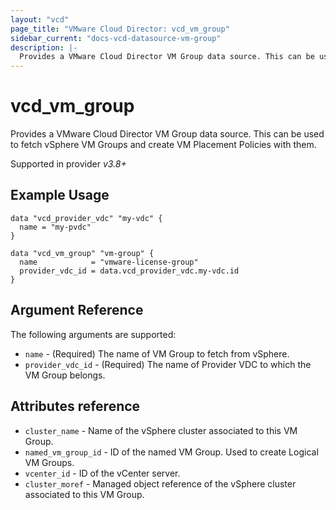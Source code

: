 ```yaml
---
layout: "vcd"
page_title: "VMware Cloud Director: vcd_vm_group"
sidebar_current: "docs-vcd-datasource-vm-group"
description: |-
  Provides a VMware Cloud Director VM Group data source. This can be used to fetch vSphere VM Groups and create VM Placement Policies with them.
---
```


# vcd\_vm\_group

Provides a VMware Cloud Director VM Group data source. This can be used to fetch vSphere VM Groups and create VM Placement Policies with them.

Supported in provider *v3.8+*

## Example Usage

```hcl
data "vcd_provider_vdc" "my-vdc" {
  name = "my-pvdc"
}

data "vcd_vm_group" "vm-group" {
  name            = "vmware-license-group"
  provider_vdc_id = data.vcd_provider_vdc.my-vdc.id
}
```

## Argument Reference

The following arguments are supported:

* `name` - (Required) The name of VM Group to fetch from vSphere.
* `provider_vdc_id` - (Required) The name of Provider VDC to which the VM Group belongs.

## Attributes reference

* `cluster_name` - Name of the vSphere cluster associated to this VM Group.
* `named_vm_group_id` - ID of the named VM Group. Used to create Logical VM Groups.
* `vcenter_id` - ID of the vCenter server.
* `cluster_moref` - Managed object reference of the vSphere cluster associated to this VM Group.

